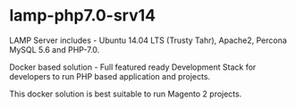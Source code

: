 # lamp-php7.0-srv14
LAMP Server includes - Ubuntu 14.04 LTS (Trusty Tahr), Apache2, Percona MySQL 5.6 and PHP-7.0.

Docker based solution - Full featured ready Development Stack for developers to run PHP based application and projects.

This docker solution is best suitable to run Magento 2 projects.

